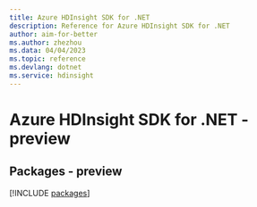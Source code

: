 ```yaml
---
title: Azure HDInsight SDK for .NET
description: Reference for Azure HDInsight SDK for .NET
author: aim-for-better
ms.author: zhezhou
ms.data: 04/04/2023
ms.topic: reference
ms.devlang: dotnet
ms.service: hdinsight
---
```

# Azure HDInsight SDK for .NET - preview
## Packages - preview
[!INCLUDE [packages](hdinsight-index.md)]